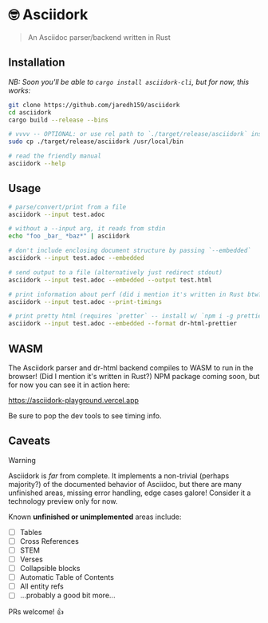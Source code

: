 # 🤓 Asciidork

> An Asciidoc parser/backend written in Rust

## Installation

_NB: Soon you'll be able to `cargo install asciidork-cli`, but for now, this works:_

```sh
git clone https://github.com/jaredh159/asciidork
cd asciidork
cargo build --release --bins

# vvvv -- OPTIONAL: or use rel path to `./target/release/asciidork` instead
sudo cp ./target/release/asciidork /usr/local/bin

# read the friendly manual
asciidork --help
```

## Usage

```sh
# parse/convert/print from a file
asciidork --input test.adoc

# without a --input arg, it reads from stdin
echo "foo _bar_ *baz*" | asciidork

# don't include enclosing document structure by passing `--embedded`
asciidork --input test.adoc --embedded

# send output to a file (alternatively just redirect stdout)
asciidork --input test.adoc --embedded --output test.html

# print information about perf (did i mention it's written in Rust btw?)
asciidork --input test.adoc --print-timings

# print pretty html (requires `pretter` -- install w/ `npm i -g prettier`)
asciidork --input test.adoc --embedded --format dr-html-prettier
```

## WASM

The Asciidork parser and dr-html backend compiles to WASM to run in the browser! (Did I
mention it's written in Rust?) NPM package coming soon, but for now you can see it in
action here:

https://asciidork-playground.vercel.app

Be sure to pop the dev tools to see timing info.

## Caveats

> [!WARNING]
> Asciidork is _far_ from complete. It implements a non-trivial (perhaps
> majority?) of the documented behavior of Asciidoc, but there are many unfinished areas,
> missing error handling, edge cases galore! Consider it a technology preview only for
> now.

Known **unfinished or unimplemented** areas include:

- [ ] Tables
- [ ] Cross References
- [ ] STEM
- [ ] Verses
- [ ] Collapsible blocks
- [ ] Automatic Table of Contents
- [ ] All entity refs
- [ ] ...probably a good bit more...

PRs welcome! 👍
